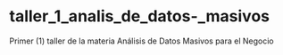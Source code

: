 # taller_1_analis_de_datos-_masivos
Primer (1) taller de la materia Análisis de Datos Masivos para el Negocio
